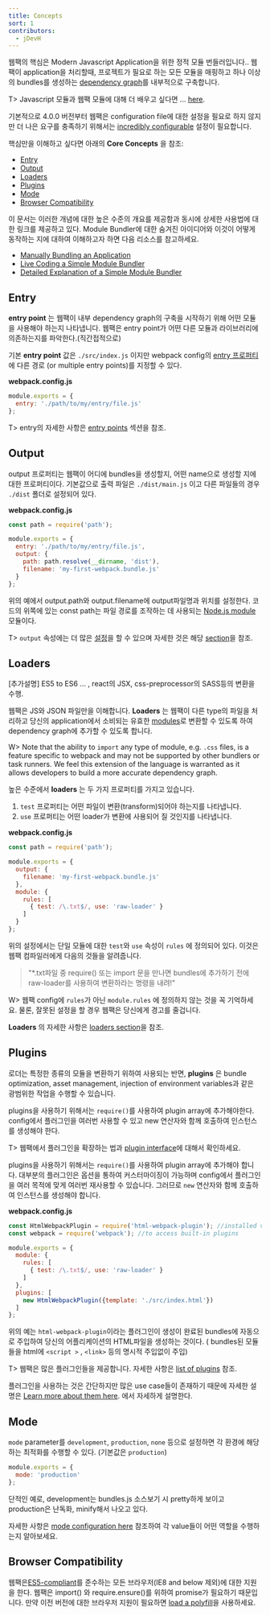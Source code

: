 ```yaml
---
title: Concepts
sort: 1
contributors:
  - jDevH
---
```



웹팩의 핵심은 Modern Javascript Application을 위한 정적 모듈 번들러입니다.. 웹팩이 application을 처리할때, 프로젝트가 필요로 하는 모든 모듈을 매핑하고 하나 이상의 bundles를 생성하는 [dependency graph](https://webpack.js.org/concepts/dependency-graph/)를 내부적으로 구축합니다.

T> Javascript 모듈과 웹팩 모듈에 대해 더 배우고 싶다면 ... [here](https://webpack.js.org/concepts/modules/).


기본적으로 4.0.0 버전부터 웹팩은 configuration file에 대한 설정을 필요로 하지 않지만 더 나은 요구를 충족하기 위해서는 [incredibly configurable](https://webpack.js.org/configuration) 설정이 필요합니다.

핵심만을 이해하고  싶다면 아래의 __Core Concepts__ 을 참조:

- [Entry](#entry)
- [Output](#output)
- [Loaders](#loaders)
- [Plugins](#plugins)
- [Mode](#mode)
- [Browser Compatibility](#browser-compatibility)

이 문서는 이러한 개념에 대한 높은 수준의 개요를 제공함과 동시에 상세한 사용법에 대한 링크를 제공하고 있다.
 Module Bundler에 대한 숨겨진 아이디어와 이것이 어떻게 동작하는 지에 대하여 이해하고자 하면 다음 리소스를 참고하세요.

- [Manually Bundling an Application](https://www.youtube.com/watch?v=UNMkLHzofQI)
- [Live Coding a Simple Module Bundler](https://www.youtube.com/watch?v=Gc9-7PBqOC8)
- [Detailed Explanation of a Simple Module Bundler](https://github.com/ronami/minipack)


## Entry

__entry point__ 는 웹팩이 내부 dependency graph의 구축을 시작하기 위해 어떤 모듈을 사용해야 하는지 나타냅니다. 웹팩은 entry point가 어떤 다른 모듈과 라이브러리에 의존하는지를 파악한다.(직간접적으로)

기본 __entry point__ 값은 `./src/index.js` 이지만  webpack config의 [entry 프로퍼티](https://webpack.js.org/configuration/entry-context/#entry)에 다른 경로 (or multiple entry points)를 지정할 수 있다.

__webpack.config.js__

``` js
module.exports = {
  entry: './path/to/my/entry/file.js'
};
```

T> entry의 자세한 사항은 [entry points](https://webpack.js.org/concepts/entry-points) 섹션을 참조.


## Output

output 프로퍼티는 웹팩이 어디에 bundles을 생성할지, 어떤 name으로 생성할 지에 대한 프로퍼티이다. 
기본값으로 출력 파일은 `./dist/main.js` 이고 다른 파일들의 경우 `./dist` 폴더로 설정되어 있다.

__webpack.config.js__

```javascript
const path = require('path');

module.exports = {
  entry: './path/to/my/entry/file.js',
  output: {
    path: path.resolve(__dirname, 'dist'),
    filename: 'my-first-webpack.bundle.js'
  }
};
```

위의 예에서 output.path와 output.filename에 output파일명과 위치를 설정한다. 
코드의 위쪽에 있는 const path는 파일 경로를 조작하는 데 사용되는 [Node.js module](https://nodejs.org/api/modules.html) 모듈이다.

T> `output` 속성에는 더 많은 [설정](https://webpack.js.org/configuration/output/)을 할 수 있으며 자세한 것은 해당 [section](https://webpack.js.org/concepts/output/)을 참조.


## Loaders

[추가설명] ES5 to ES6 ... ,  react의 JSX, css-preprocessor의 SASS등의 변환을 수행.

웹팩은 JS와 JSON 파일만을 이해합니다. __Loaders__ 는 웹팩이 다른 type의 파일을 처리하고 당신의 application에서 소비되는 유효한 [modules](https://webpack.js.org/concepts/modules)로 변환할 수 있도록 하여 dependency graph에 추가할 수 있도록 합니다.

W> Note that the ability to `import` any type of module, e.g. `.css` files, is a feature specific to webpack and may not be supported by other bundlers or task runners. We feel this extension of the language is warranted as it allows developers to build a more accurate dependency graph.

높은 수준에서 __loaders__ 는 두 가지 프로퍼티를 가지고 있습니다.
 1. `test` 프로퍼티는 어떤 파일이 변환(transform)되어야 하는지를 나타냅니다.
 2. `use` 프로퍼티는 어떤 loader가 변환에 사용되어 질 것인지를 나타냅니다.

__webpack.config.js__

```javascript
const path = require('path');

module.exports = {
  output: {
    filename: 'my-first-webpack.bundle.js'
  },
  module: {
    rules: [
      { test: /\.txt$/, use: 'raw-loader' }
    ]
  }
};
```

위의 설정에서는 단일 모듈에 대한 `test`와 `use` 속성이 `rules` 에 정의되어 있다. 이것은 웹팩 컴파일러에게 다음의 것들을 알려줍니다.

> "*.txt파일 중 require() 또는 import 문을 만나면 bundles에 추가하기 전에 raw-loader를 사용하여 변환하라는 명령을 내려!"

W> 웹팩 config에 `rules`가 아닌 `module.rules` 에 정의하지 않는 것을 꼭 기억하세요. 물론, 잘못된 설정을 할 경우 웹팩은 당신에게 경고를 줄겁니다.


__Loaders__ 의 자세한 사항은 [loaders section](https://webpack.js.org/concepts/loaders)을 참조.



## Plugins

로더는 특정한 종류의 모듈을 변환하기 위하여 사용되는 반면, __plugins__ 은 bundle optimization, asset management, injection of environment variables과 같은 광범위한 작업을 수행할 수 있습니다.

plugins을 사용하기 위해서는 `require()`를 사용하여 plugin array에 추가해야한다. config에서 플러그인을 여러번 사용할 수 있고 new 연산자와 함께 호출하여 인스턴스를 생성해야 한다.

T> 웹팩에서 플러그인을 확장하는 법과 [plugin interface](https://webpack.js.org/api/plugins)에 대해서 확인하세요.

plugins을 사용하기 위해서는 `require()`를 사용하여 plugin array에 추가해야 합니다. 대부분의 플러그인은 옵션을 통하여 커스터마이징이 가능하며 config에서 플러그인을 여러 목적에 맞게 여러번 재사용할 수 있습니다. 그러므로 `new` 연산자와 함께 호출하여 인스턴스를 생성해야 합니다.


__webpack.config.js__

```javascript
const HtmlWebpackPlugin = require('html-webpack-plugin'); //installed via npm
const webpack = require('webpack'); //to access built-in plugins

module.exports = {
  module: {
    rules: [
      { test: /\.txt$/, use: 'raw-loader' }
    ]
  },
  plugins: [
    new HtmlWebpackPlugin({template: './src/index.html'})
  ]
};
```
위의 예는 `html-webpack-plugin`이라는 플러그인이 생성이 완료된 bundles에 자동으로 주입하여 당신의 어플리케이션의 HTML파일을 생성하는 것이다. ( bundles된 모듈들을 html에 `<script >` , `<link>` 등의 명시적 주입없이 주입)  

T> 웹팩은 많은 플러그인들을 제공합니다. 자세한 사항은 [list of plugins](https://webpack.js.org/plugins) 참조.

플러그인을 사용하는 것은 간단하지만 많은 use case들이 존재하기 때문에 자세한 설명은 [Learn more about them here](https://webpack.js.org/concepts/plugins). 에서 자세하게 설명한다.



## Mode

`mode` parameter를 `development`, `production`, `none` 등으로 설정하면 각 환경에 해당하는 최적화를 수행할 수 있다. (기본값은 `production`)

```javascript
module.exports = {
  mode: 'production'
};
```

단적인 예로,  development는 bundles.js 소스보기 시 pretty하게 보이고 production은 난독화, minify해서 나오고 있다.

자세한 사항은 [mode configuration here](https://webpack.js.org/concepts/mode) 참조하여 각 value들이 어떤 역할을 수행하는지 알아보세요.


## Browser Compatibility

웹팩은[ES5-compliant](https://kangax.github.io/compat-table/es5/)를 준수하는 모든 브라우저(IE8 and below 제외)에 대한 지원을 한다. 웹팩은 import() 와 require.ensure()를 위하여 promise가 필요하기 때문입니다. 만약 이전 버전에 대한 브라우저 지원이 필요하면 [load a polyfill](https://webpack.js.org/guides/shimming/)을 사용하세요.

